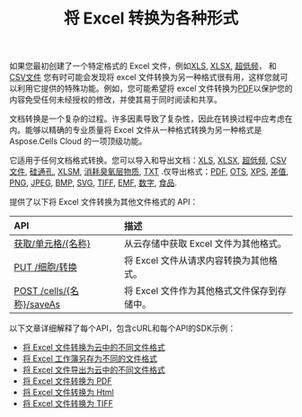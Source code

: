 ﻿---
title: 将 Excel 转换为各种形式
second_title: Aspose.Cells Cloud Documen
linktitle: 转换
type: docs
url: /zh/convert/
aliases: [/convert-excel/]
keywords: Convert excel files to kinds of format files
description: Aspose.Cells Cloud REST API 支持将excel文件转换为各种格式文件。 SDK支持多种开发语言。它们包括 Android、C#、Go、Java、NodeJS、Perl、PHP、Python、Ruby 和 swift
weight: 30
---
如果您最初创建了一个特定格式的 Excel 文件，例如[XLS](https://docs.fileformat.com/spreadsheet/xls/), [XLSX](https://docs.fileformat.com/spreadsheet/xlsx/), [超低频](https://docs.fileformat.com/spreadsheet/xlsb/)， 和[CSV文件](https://docs.fileformat.com/spreadsheet/csv/) 您有时可能会发现将 excel 文件转换为另一种格式很有用，这样您就可以利用它提供的特殊功能。例如，您可能希望将 excel 文件转换为[PDF](https://docs.fileformat.com/pdf/)以保护您的内容免受任何未经授权的修改，并使其易于同时阅读和共享。

文档转换是一个复杂的过程。许多因素导致了复杂性，因此在转换过程中应考虑在内。能够以精确的专业质量将 Excel 文件从一种格式转换为另一种格式是 Aspose.Cells Cloud 的一项顶级功能。

它适用于任何文档格式转换。您可以导入和导出文档：[XLS](https://docs.fileformat.com/spreadsheet/xls/), [XLSX](https://docs.fileformat.com/spreadsheet/xlsx/), [超低频](https://docs.fileformat.com/spreadsheet/xlsb/), [CSV文件](https://docs.fileformat.com/spreadsheet/csv/), [硅通孔](https://docs.fileformat.com/spreadsheet/tsv/), [XLSM](https://docs.fileformat.com/spreadsheet/xlsm/), [消耗臭氧层物质](https://docs.fileformat.com/spreadsheet/ods/), [TXT](https://docs.fileformat.com/word-processing/txt/) .仅导出格式：[PDF](https://docs.fileformat.com/pdf/), [OTS](https://docs.fileformat.com/spreadsheet/ots/), [XPS](https://docs.fileformat.com/page-description-language/xps/), [差值](https://docs.fileformat.com/spreadsheet/dif/), [PNG](https://docs.fileformat.com/Image/png/), [JPEG](https://docs.fileformat.com/image/jpeg/), [BMP](https://docs.fileformat.com/image/bmp/), [SVG](https://docs.fileformat.com/page-description-language/svg/), [TIFF](https://docs.fileformat.com/image/tiff/), [EMF](https://docs.fileformat.com/image/emf/), [数字](https://docs.fileformat.com/spreadsheet/numbers/), [食品](https://docs.fileformat.com/spreadsheet/fods/).

提供了以下将 Excel 文件转换为其他文件格式的 API：

|API|描述|
|:- |:- |
|[获取/单元格/{名称}](https://apireference.aspose.cloud/cells/#/Workbook/GetWorkBook)|从云存储中获取 Excel 文件为其他格式。|
|[PUT /细胞/转换](https://apireference.aspose.cloud/cells/#/Workbook/PutConvertWorkBook)|将 Excel 文件从请求内容转换为其他格式。|
|[POST /cells/{名称}/saveAs](https://apireference.aspose.cloud/cells/#/SaveAs/PostDocumentSaveAs)|将 Excel 文件作为其他格式文件保存到存储中。|

以下文章详细解释了每个API，包含cURL和每个API的SDK示例：

- [将 Excel 文件转换为云中的不同文件格式](/cells/zh/convert/excel-to-different-formats/)
- [将 Excel 工作簿另存为不同的文件格式](/cells/zh/saveas-other-formats/)
- [将 Excel 文件导出为云中的不同文件格式](/cells/zh/export-different-formats/)
- [将 Excel 文件转换为 PDF](/cells/zh/convert/excel-to-pdf)
- [将 Excel 文件转换为 Html](/cells/zh/convert/excel-to-html)
- [将 Excel 文件转换为 TIFF](/cells/zh/convert/excel-to-tiff)
